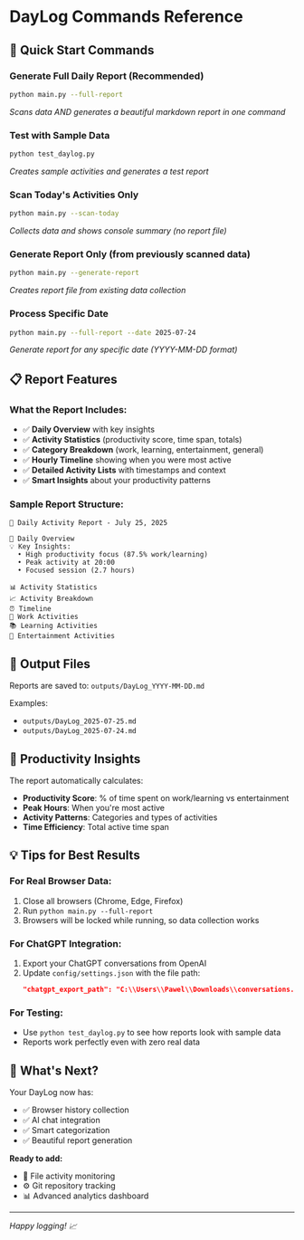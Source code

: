 # DayLog Commands Reference

## 🚀 Quick Start Commands

### **Generate Full Daily Report** (Recommended)
```bash
python main.py --full-report
```
*Scans data AND generates a beautiful markdown report in one command*

### **Test with Sample Data**
```bash
python test_daylog.py
```
*Creates sample activities and generates a test report*

### **Scan Today's Activities Only**
```bash
python main.py --scan-today
```
*Collects data and shows console summary (no report file)*

### **Generate Report Only** (from previously scanned data)
```bash
python main.py --generate-report
```
*Creates report file from existing data collection*

### **Process Specific Date**
```bash
python main.py --full-report --date 2025-07-24
```
*Generate report for any specific date (YYYY-MM-DD format)*

## 📋 Report Features

### **What the Report Includes:**
- ✅ **Daily Overview** with key insights
- ✅ **Activity Statistics** (productivity score, time span, totals)  
- ✅ **Category Breakdown** (work, learning, entertainment, general)
- ✅ **Hourly Timeline** showing when you were most active
- ✅ **Detailed Activity Lists** with timestamps and context
- ✅ **Smart Insights** about your productivity patterns

### **Sample Report Structure:**
```
📅 Daily Activity Report - July 25, 2025

🎯 Daily Overview
💡 Key Insights:
  • High productivity focus (87.5% work/learning)
  • Peak activity at 20:00
  • Focused session (2.7 hours)

📊 Activity Statistics
📈 Activity Breakdown
⏰ Timeline
💼 Work Activities  
📚 Learning Activities
🎯 Entertainment Activities
```

## 📁 Output Files

Reports are saved to: `outputs/DayLog_YYYY-MM-DD.md`

Examples:
- `outputs/DayLog_2025-07-25.md`
- `outputs/DayLog_2025-07-24.md`

## 🎯 Productivity Insights

The report automatically calculates:

- **Productivity Score**: % of time spent on work/learning vs entertainment
- **Peak Hours**: When you're most active
- **Activity Patterns**: Categories and types of activities
- **Time Efficiency**: Total active time span

## 💡 Tips for Best Results

### **For Real Browser Data:**
1. Close all browsers (Chrome, Edge, Firefox)
2. Run `python main.py --full-report`
3. Browsers will be locked while running, so data collection works

### **For ChatGPT Integration:**
1. Export your ChatGPT conversations from OpenAI
2. Update `config/settings.json` with the file path:
   ```json
   "chatgpt_export_path": "C:\\Users\\Pawel\\Downloads\\conversations.json"
   ```

### **For Testing:**
- Use `python test_daylog.py` to see how reports look with sample data
- Reports work perfectly even with zero real data

## 🚀 What's Next?

Your DayLog now has:
- ✅ Browser history collection
- ✅ AI chat integration  
- ✅ Smart categorization
- ✅ Beautiful report generation

**Ready to add:**
- 📁 File activity monitoring
- ⚙️ Git repository tracking
- 📊 Advanced analytics dashboard

---

*Happy logging! 📈*
